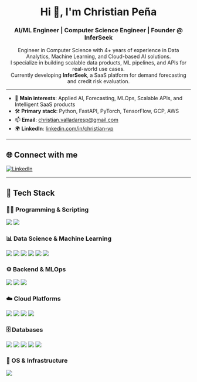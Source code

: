 <h1 align="center">Hi 👋, I'm Christian Peña</h1>
<h3 align="center">AI/ML Engineer | Computer Science Engineer | Founder @ InferSeek</h3>

<p align="center">
Engineer in Computer Science with 4+ years of experience in Data Analytics, Machine Learning, and Cloud-based AI solutions. <br>
I specialize in building scalable data products, ML pipelines, and APIs for real-world use cases. <br>
Currently developing <strong>InferSeek</strong>, a SaaS platform for demand forecasting and credit risk evaluation.
</p>

---

- 🧠 **Main interests**: Applied AI, Forecasting, MLOps, Scalable APIs, and Intelligent SaaS products  
- 🛠️ **Primary stack**: Python, FastAPI, PyTorch, TensorFlow, GCP, AWS  
- 📫 **Email**: christian.valladaresp@gmail.com  
- 🌍 **LinkedIn**: [linkedin.com/in/christian-vp](https://www.linkedin.com/in/christian-vp/)

---

## 🌐 Connect with me

<p align="left">
  <a href="https://www.linkedin.com/in/christian-vp/" target="_blank">
    <img src="https://img.shields.io/badge/LinkedIn-blue?logo=linkedin&style=for-the-badge" alt="LinkedIn" />
  </a>
</p>

---

## 🧰 Tech Stack

### 👨‍💻 Programming & Scripting
<p>
  <img src="https://img.shields.io/badge/Python-3776AB?logo=python&logoColor=white&style=for-the-badge" />
  <img src="https://img.shields.io/badge/Bash-4EAA25?logo=gnubash&logoColor=white&style=for-the-badge" />
</p>

### 📊 Data Science & Machine Learning
<p>
  <img src="https://img.shields.io/badge/Pandas-150458?logo=pandas&logoColor=white&style=for-the-badge" />
  <img src="https://img.shields.io/badge/Scikit--Learn-F7931E?logo=scikitlearn&logoColor=white&style=for-the-badge" />
  <img src="https://img.shields.io/badge/Seaborn-0769AD?logo=seaborn&logoColor=white&style=for-the-badge" />
  <img src="https://img.shields.io/badge/TensorFlow-FF6F00?logo=tensorflow&logoColor=white&style=for-the-badge" />
  <img src="https://img.shields.io/badge/PyTorch-EE4C2C?logo=pytorch&logoColor=white&style=for-the-badge" />
  <img src="https://img.shields.io/badge/OpenCV-5C3EE8?logo=opencv&logoColor=white&style=for-the-badge" />
</p>

### ⚙️ Backend & MLOps
<p>
  <img src="https://img.shields.io/badge/FastAPI-009688?logo=fastapi&logoColor=white&style=for-the-badge" />
  <img src="https://img.shields.io/badge/Docker-2496ED?logo=docker&logoColor=white&style=for-the-badge" />
  <img src="https://img.shields.io/badge/Git-F05032?logo=git&logoColor=white&style=for-the-badge" />
</p>

### ☁️ Cloud Platforms
<p>
  <img src="https://img.shields.io/badge/AWS-232F3E?logo=amazonaws&logoColor=white&style=for-the-badge" />
  <img src="https://img.shields.io/badge/GCP-4285F4?logo=googlecloud&logoColor=white&style=for-the-badge" />
  <img src="https://img.shields.io/badge/Azure-0078D4?logo=microsoftazure&logoColor=white&style=for-the-badge" />
  <img src="https://img.shields.io/badge/Firebase-FFCA28?logo=firebase&logoColor=black&style=for-the-badge" />
</p>

### 🗄️ Databases
<p>
  <img src="https://img.shields.io/badge/PostgreSQL-336791?logo=postgresql&logoColor=white&style=for-the-badge" />
  <img src="https://img.shields.io/badge/MySQL-4479A1?logo=mysql&logoColor=white&style=for-the-badge" />
  <img src="https://img.shields.io/badge/MongoDB-47A248?logo=mongodb&logoColor=white&style=for-the-badge" />
  <img src="https://img.shields.io/badge/SQL_Server-CC2927?logo=microsoftsqlserver&logoColor=white&style=for-the-badge" />
  <img src="https://img.shields.io/badge/Oracle-F80000?logo=oracle&logoColor=white&style=for-the-badge" />
</p>

### 🐧 OS & Infrastructure
<p>
  <img src="https://img.shields.io/badge/Linux-FCC624?logo=linux&logoColor=black&style=for-the-badge" />
</p>

